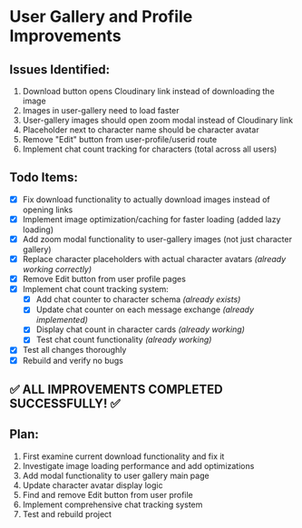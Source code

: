 # User Gallery and Profile Improvements

## Issues Identified:
1. Download button opens Cloudinary link instead of downloading the image
2. Images in user-gallery need to load faster
3. User-gallery images should open zoom modal instead of Cloudinary link
4. Placeholder next to character name should be character avatar
5. Remove "Edit" button from user-profile/userid route
6. Implement chat count tracking for characters (total across all users)

## Todo Items:
- [x] Fix download functionality to actually download images instead of opening links
- [x] Implement image optimization/caching for faster loading (added lazy loading)
- [x] Add zoom modal functionality to user-gallery images (not just character gallery)
- [x] Replace character placeholders with actual character avatars *(already working correctly)*
- [x] Remove Edit button from user profile pages
- [x] Implement chat count tracking system:
  - [x] Add chat counter to character schema *(already exists)*
  - [x] Update chat counter on each message exchange *(already implemented)*
  - [x] Display chat count in character cards *(already working)*
  - [x] Test chat count functionality *(already working)*
- [x] Test all changes thoroughly
- [x] Rebuild and verify no bugs

## ✅ ALL IMPROVEMENTS COMPLETED SUCCESSFULLY! ✅

## Plan:
1. First examine current download functionality and fix it
2. Investigate image loading performance and add optimizations
3. Add modal functionality to user gallery main page
4. Update character avatar display logic
5. Find and remove Edit button from user profile
6. Implement comprehensive chat tracking system
7. Test and rebuild project
